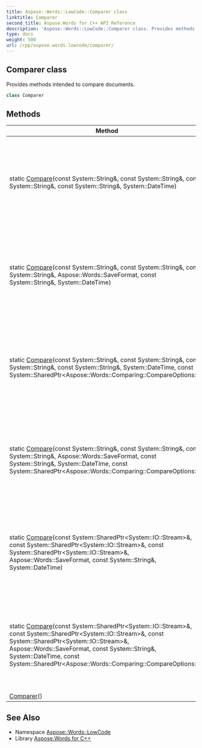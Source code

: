 ```yaml
---
title: Aspose::Words::LowCode::Comparer class
linktitle: Comparer
second_title: Aspose.Words for C++ API Reference
description: 'Aspose::Words::LowCode::Comparer class. Provides methods intended to compare documents in C++.'
type: docs
weight: 500
url: /cpp/aspose.words.lowcode/comparer/
---
```

## Comparer class


Provides methods intended to compare documents.

```cpp
class Comparer
```

## Methods

| Method | Description |
| --- | --- |
| static [Compare](./compare/)(const System::String\&, const System::String\&, const System::String\&, const System::String\&, System::DateTime) | Compares the document with another document producing changes as number of edit and format revisions. |
| static [Compare](./compare/)(const System::String\&, const System::String\&, const System::String\&, Aspose::Words::SaveFormat, const System::String\&, System::DateTime) | Compares the document with another document producing changes as number of edit and format revisions. |
| static [Compare](./compare/)(const System::String\&, const System::String\&, const System::String\&, const System::String\&, System::DateTime, const System::SharedPtr\<Aspose::Words::Comparing::CompareOptions\>\&) | Compares the document with another document producing changes as number of edit and format revisions. |
| static [Compare](./compare/)(const System::String\&, const System::String\&, const System::String\&, Aspose::Words::SaveFormat, const System::String\&, System::DateTime, const System::SharedPtr\<Aspose::Words::Comparing::CompareOptions\>\&) | Compares the document with another document producing changes as number of edit and format revisions. |
| static [Compare](./compare/)(const System::SharedPtr\<System::IO::Stream\>\&, const System::SharedPtr\<System::IO::Stream\>\&, const System::SharedPtr\<System::IO::Stream\>\&, Aspose::Words::SaveFormat, const System::String\&, System::DateTime) | Compares the document with another document producing changes as number of edit and format revisions. |
| static [Compare](./compare/)(const System::SharedPtr\<System::IO::Stream\>\&, const System::SharedPtr\<System::IO::Stream\>\&, const System::SharedPtr\<System::IO::Stream\>\&, Aspose::Words::SaveFormat, const System::String\&, System::DateTime, const System::SharedPtr\<Aspose::Words::Comparing::CompareOptions\>\&) | Compares the document with another document producing changes as number of edit and format revisions. |
| [Comparer](./comparer/)() |  |
## See Also

* Namespace [Aspose::Words::LowCode](../)
* Library [Aspose.Words for C++](../../)

